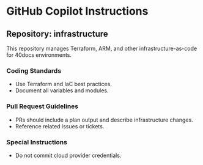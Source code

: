 # GitHub Copilot Instructions

## Repository: infrastructure

This repository manages Terraform, ARM, and other infrastructure-as-code for 40docs environments.

### Coding Standards

- Use Terraform and IaC best practices.
- Document all variables and modules.

### Pull Request Guidelines

- PRs should include a plan output and describe infrastructure changes.
- Reference related issues or tickets.

### Special Instructions

- Do not commit cloud provider credentials.
